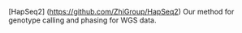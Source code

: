 
[HapSeq2] (https://github.com/ZhiGroup/HapSeq2) Our method for genotype calling and phasing for WGS data. 


 

